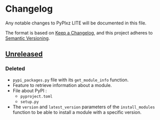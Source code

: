 # Changelog

Any notable changes to PyPIxz LITE will be documented in this file.

The format is based on [Keep a Changelog](https://keepachangelog.com/en/1.1.0/),
and this project adheres to [Semantic Versioning](https://semver.org/spec/v2.0.0.html).

## [Unreleased]

### Deleted

- `pypi_packages.py` file with its `get_module_info` function.
- Feature to retrieve information about a module.
- File about PyPI :
  - `pyproject.toml`
  - `setup.py`
- The `version` and `latest_version` parameters of the `install_modules` function to be able to
install a module with a specific version.

[Unreleased]: https://github.com/YourLabXYZ/PyPIxz-LITE/compare/YourLabXYZ:master...release/v1.0.x